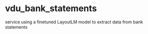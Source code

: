 # vdu_bank_statements
service using a finetuned LayoutLM model to extract data from bank statements
